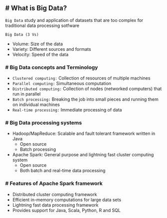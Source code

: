 ## # What is Big Data?
`Big Data` study and application of datasets that are too complex for traditional data processing sotfware

`Big Data (3 Vs)`
- Volume: Size of the data
- Variety: Different sources and formats
- Velocity: Speed of the data
### # Big Data concepts and Terminology

- `Clustered computing:` Collection of resources of multiple machines
- `Parallel computing:` Simultaneous computation
- `Distributed computing:` Collection of nodes (networked computers) that run in parallel
- `Batch processing:` Breaking the job into small pieces and running them on individual
machines
- `Real-time processing:` Immediate processing of data
### # Big Data processing systems

- Hadoop/MapReduce: Scalable and fault tolerant framework written in Java
  - Open source
  - Batch processing
- Apache Spark: General purpose and lightning fast cluster computing system
  - Open source
  - Both batch and real-time data processing
### # Features of Apache Spark framework
- Distributed cluster computing framework
- Efficient in-memory computations for large data sets
- Lightning fast data processing framework
- Provides support for Java, Scala, Python, R and SQL
